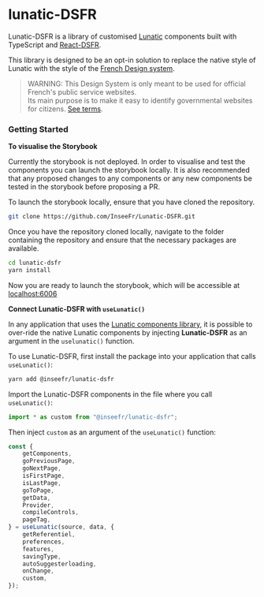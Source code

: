 # lunatic-DSFR

Lunatic-DSFR is a library of customised [Lunatic](https://github.com/InseeFr/Lunatic) components built with TypeScript and [React-DSFR](https://react-dsfr.etalab.studio/).

This library is designed to be an opt-in solution to replace the native style of Lunatic with the style of the [French Design system](https://systeme-de-design.gouv.fr/).

> WARNING: This Design System is only meant to be used for official French's public service websites.  
> Its main purpose is to make it easy to identify governmental websites for citizens. [See terms](https://www.systeme-de-design.gouv.fr/cgu/).

### Getting Started

**To visualise the Storybook**

Currently the storybook is not deployed. In order to visualise and test the components you can launch the storybook locally. It is also recommended that any proposed changes to any components or any new components be tested in the storybook before proposing a PR.

To launch the storybook locally, ensure that you have cloned the repository.

```bash
git clone https://github.com/InseeFr/Lunatic-DSFR.git
```

Once you have the repository cloned locally, navigate to the folder containing the repository and ensure that the necessary packages are available.

```bash
cd lunatic-dsfr
yarn install
```

Now you are ready to launch the storybook, which will be accessible at [localhost:6006](http://localhost:6006/)

**Connect Lunatic-DSFR with `useLunatic()`**

In any application that uses the [Lunatic components library](https://github.com/InseeFr/Lunatic), it is possible to over-ride the native Lunatic components by injecting **Lunatic-DSFR** as an argument in the `uselunatic()` function.

To use Lunatic-DSFR, first install the package into your application that calls `useLunatic()`:

```bash
yarn add @inseefr/lunatic-dsfr
```

Import the Lunatic-DSFR components in the file where you call `useLunatic()`:

```js
import * as custom from "@inseefr/lunatic-dsfr";
```

Then inject `custom` as an argument of the `useLunatic()` function:

```js
const {
    getComponents,
    goPreviousPage,
    goNextPage,
    isFirstPage,
    isLastPage,
    goToPage,
    getData,
    Provider,
    compileControls,
    pageTag,
} = useLunatic(source, data, {
    getReferentiel,
    preferences,
    features,
    savingType,
    autoSuggesterloading,
    onChange,
    custom,
});
```
